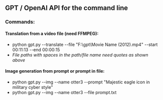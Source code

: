 ## GPT / OpenAI API for the command line
### Commands:
#### Translation from a video file (need FFMPEG):
* python gpt.py --translate --file "F:\gpt\Movie Name (2012).mp4" --start 00:11:13 --end 00:00:15
* _File paths with spaces in the path/file name need quotes as shown above_

#### Image generation from prompt or prompt in file:
* python gpt.py --img --name otter3 --prompt "Majestic eagle icon in military cyber style"
* python gpt.py --img --name otter3 --file prompt.txt